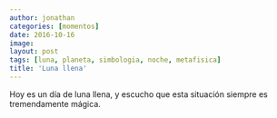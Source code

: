 ```yaml
---
author: jonathan
categories: [momentos]
date: 2016-10-16
image: 
layout: post
tags: [luna, planeta, simbologia, noche, metafisica]
title: 'Luna llena'
---
```


Hoy es un día de luna llena, y escucho que esta situación siempre es tremendamente mágica.
